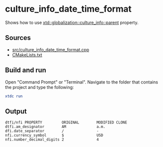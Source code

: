 # culture_info_date_time_format

Shows how to use [xtd::globalization::culture_info::parent](https://gammasoft71.github.io/xtd/reference_guides/latest/classxtd_1_1globalization_1_1culture__info.html) property.

## Sources

* [src/culture_info_date_time_format.cpp](src/culture_info_date_time_format.cpp)
* [CMakeLists.txt](CMakeLists.txt)

## Build and run

Open "Command Prompt" or "Terminal". Navigate to the folder that contains the project and type the following:

```cmake
xtdc run
```

## Output

```
dtfi/nfi PROPERTY         ORIGINAL        MODIFIED CLONE
dtfi.am_designator        AM              a.m.
dfi.date_separator        /               -
nfi.currency_symbol       $               USD
nfi.number_decimal_digits 2               4
```
